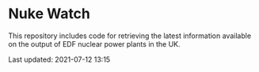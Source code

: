 # Nuke Watch

This repository includes code for retrieving the latest information available on the output of EDF nuclear power plants in the UK.

Last updated: 2021-07-12 13:15